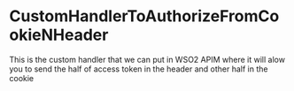 # CustomHandlerToAuthorizeFromCookieNHeader
This is the custom handler that we can put in WSO2 APIM where it will alow you to send the half of access token in the header and other half in the cookie
